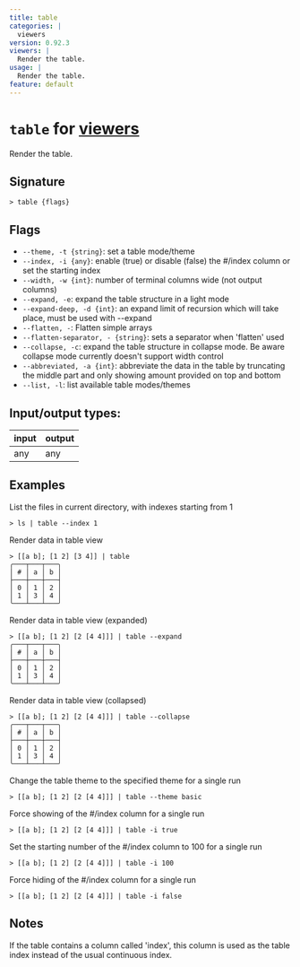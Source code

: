 ```yaml
---
title: table
categories: |
  viewers
version: 0.92.3
viewers: |
  Render the table.
usage: |
  Render the table.
feature: default
---
```

<!-- This file is automatically generated. Please edit the command in https://github.com/nushell/nushell instead. -->

# `table` for [viewers](/commands/categories/viewers.md)

<div class='command-title'>Render the table.</div>

## Signature

```> table {flags} ```

## Flags

 -  `--theme, -t {string}`: set a table mode/theme
 -  `--index, -i {any}`: enable (true) or disable (false) the #/index column or set the starting index
 -  `--width, -w {int}`: number of terminal columns wide (not output columns)
 -  `--expand, -e`: expand the table structure in a light mode
 -  `--expand-deep, -d {int}`: an expand limit of recursion which will take place, must be used with --expand
 -  `--flatten, -`: Flatten simple arrays
 -  `--flatten-separator, - {string}`: sets a separator when 'flatten' used
 -  `--collapse, -c`: expand the table structure in collapse mode.
Be aware collapse mode currently doesn't support width control
 -  `--abbreviated, -a {int}`: abbreviate the data in the table by truncating the middle part and only showing amount provided on top and bottom
 -  `--list, -l`: list available table modes/themes


## Input/output types:

| input | output |
| ----- | ------ |
| any   | any    |

## Examples

List the files in current directory, with indexes starting from 1
```nu
> ls | table --index 1

```

Render data in table view
```nu
> [[a b]; [1 2] [3 4]] | table
╭───┬───┬───╮
│ # │ a │ b │
├───┼───┼───┤
│ 0 │ 1 │ 2 │
│ 1 │ 3 │ 4 │
╰───┴───┴───╯

```

Render data in table view (expanded)
```nu
> [[a b]; [1 2] [2 [4 4]]] | table --expand
╭───┬───┬───╮
│ # │ a │ b │
├───┼───┼───┤
│ 0 │ 1 │ 2 │
│ 1 │ 3 │ 4 │
╰───┴───┴───╯

```

Render data in table view (collapsed)
```nu
> [[a b]; [1 2] [2 [4 4]]] | table --collapse
╭───┬───┬───╮
│ # │ a │ b │
├───┼───┼───┤
│ 0 │ 1 │ 2 │
│ 1 │ 3 │ 4 │
╰───┴───┴───╯

```

Change the table theme to the specified theme for a single run
```nu
> [[a b]; [1 2] [2 [4 4]]] | table --theme basic

```

Force showing of the #/index column for a single run
```nu
> [[a b]; [1 2] [2 [4 4]]] | table -i true

```

Set the starting number of the #/index column to 100 for a single run
```nu
> [[a b]; [1 2] [2 [4 4]]] | table -i 100

```

Force hiding of the #/index column for a single run
```nu
> [[a b]; [1 2] [2 [4 4]]] | table -i false

```

## Notes
If the table contains a column called 'index', this column is used as the table index instead of the usual continuous index.